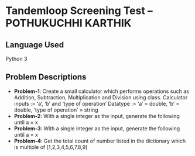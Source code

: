 # Tandemloop Screening Test – POTHUKUCHHI KARTHIK

## Language Used
Python 3

## Problem Descriptions
- **Problem-1**: Create a small calculator which performs operations such as Addition, Subtraction, Multiplication and Division using class.
  Calculator inputs :> ‘a’, ‘b’ and ‘type of operation’
  Datatype :> ‘a’ = double, ‘b’ = double, ‘type of operation’ = string
- **Problem-2**: With a single integer as the input, generate the following until a = x 
- **Problem-3**: With a single integer as the input, generate the following until a = x
- **Problem-4**: Get the total count of number listed in the dictionary which is multiple of [1,2,3,4,5,6,7,8,9] 
